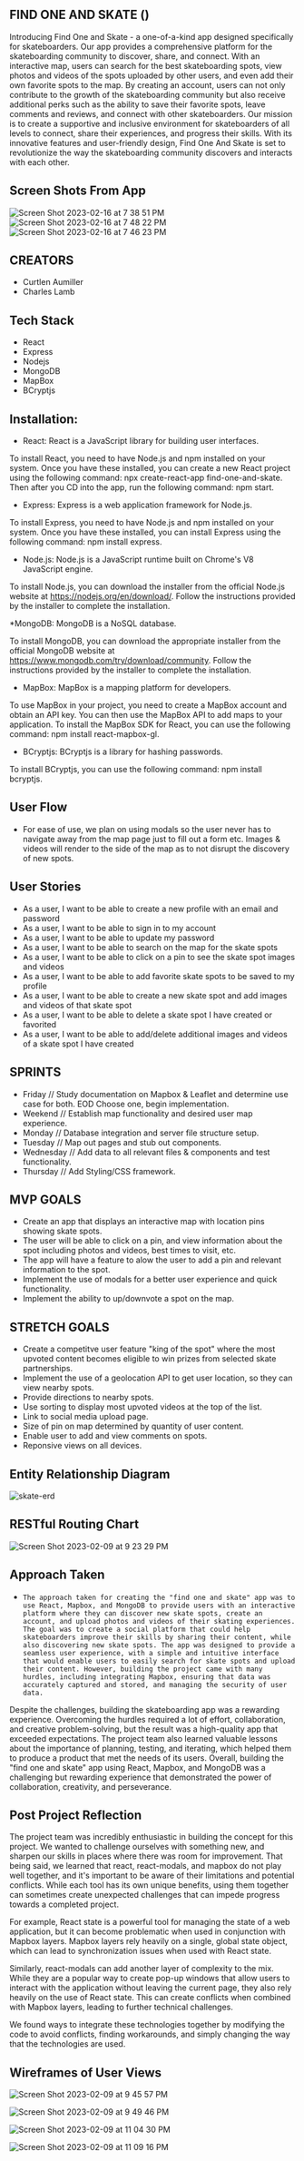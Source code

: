 ## FIND ONE AND SKATE ()


  Introducing Find One and Skate - a one-of-a-kind app designed specifically for skateboarders. Our app provides a comprehensive platform for the skateboarding community to discover, share, and connect. With an interactive map, users can search for the best skateboarding spots, view photos and videos of the spots uploaded by other users, and even add their own favorite spots to the map. By creating an account, users can not only contribute to the growth of the skateboarding community but also receive additional perks such as the ability to save their favorite spots, leave comments and reviews, and connect with other skateboarders. Our mission is to create a supportive and inclusive environment for skateboarders of all levels to connect, share their experiences, and progress their skills. With its innovative features and user-friendly design, Find One And Skate is set to revolutionize the way the skateboarding community discovers and interacts with each other. 
  
## Screen Shots From App  
![Screen Shot 2023-02-16 at 7 38 51 PM](https://user-images.githubusercontent.com/117604017/219544188-51af7d9d-fdda-4020-a0ab-fff2155ed21f.png)
![Screen Shot 2023-02-16 at 7 48 22 PM](https://user-images.githubusercontent.com/117604017/219545346-28af282d-dd01-4d21-934b-5b45579fb67f.png)
![Screen Shot 2023-02-16 at 7 46 23 PM](https://user-images.githubusercontent.com/117604017/219545426-df52990f-aa6b-4fb3-aa97-8a9e080fadb4.png)


  
  
## CREATORS
- Curtlen Aumiller
- Charles Lamb

## Tech Stack

- React
- Express
- Nodejs
- MongoDB
- MapBox
- BCryptjs

## Installation:

* React:
React is a JavaScript library for building user interfaces.

To install React, you need to have Node.js and npm installed on your system. Once you have these installed, you can create a new React project using the following command: npx create-react-app find-one-and-skate.  Then after you CD into the app, run the following command: npm start.

* Express:
Express is a web application framework for Node.js.

To install Express, you need to have Node.js and npm installed on your system. Once you have these installed, you can install Express using the following command: npm install express.

* Node.js:
Node.js is a JavaScript runtime built on Chrome's V8 JavaScript engine.

To install Node.js, you can download the installer from the official Node.js website at https://nodejs.org/en/download/. Follow the instructions provided by the installer to complete the installation.

*MongoDB:
MongoDB is a NoSQL database.

To install MongoDB, you can download the appropriate installer from the official MongoDB website at https://www.mongodb.com/try/download/community. Follow the instructions provided by the installer to complete the installation.

* MapBox:
MapBox is a mapping platform for developers.

To use MapBox in your project, you need to create a MapBox account and obtain an API key. You can then use the MapBox API to add maps to your application. To install the MapBox SDK for React, you can use the following command: npm install react-mapbox-gl.

* BCryptjs:
BCryptjs is a library for hashing passwords.

To install BCryptjs, you can use the following command: npm install bcryptjs.



## User Flow
- For ease of use, we plan on using modals so the user never has to navigate away from the map page just to fill out a form etc.  Images & videos will render to the side of the map as to not disrupt the discovery of new spots. 

## User Stories
* As a user, I want to be able to create a new profile with an email and password
* As a user, I want to be able to sign in to my account
* As a user, I want to be able to update my password
* As a user, I want to be able to search on the map for the skate spots
* As a user, I want to be able to click on a pin to see the skate spot images and videos
* As a user, I want to be able to add favorite skate spots to be saved to my profile
* As a user, I want to be able to create a new skate spot and add images and videos of that skate spot
* As a user, I want to be able to delete a skate spot I have created or favorited
* As a user, I want to be able to add/delete additional images and videos of a skate spot I have created

## SPRINTS
- Friday // Study documentation on Mapbox & Leaflet and determine use case for both.  EOD Choose one, begin implementation.
- Weekend // Establish map functionality and desired user map experience.
- Monday // Database integration and server file structure setup.
- Tuesday // Map out pages and stub out components.
- Wednesday // Add data to all relevant files & components and test functionality.
- Thursday // Add Styling/CSS framework.


## MVP GOALS
- Create an app that displays an interactive map with location pins showing skate spots.
- The user will be able to click on a pin, and view information about the spot including photos and videos, best times to visit, etc.
- The app will have a feature to alow the user to add a pin and relevant information to the spot.
- Implement the use of modals for a better user experience and quick functionality.
- Implement the ability to up/downvote a spot on the map.

## STRETCH GOALS
- Create a competitve user feature "king of the spot" where the most upvoted content becomes eligible to win prizes from selected skate partnerships.
- Implement the use of a geolocation API to get user location, so they can view nearby spots.
- Provide directions to nearby spots.
- Use sorting to display most upvoted videos at the top of the list.
- Link to social media upload page.
- Size of pin on map determined by quantity of user content.
- Enable user to add and view comments on spots.
- Reponsive views on all devices.



## Entity Relationship Diagram
![skate-erd](https://user-images.githubusercontent.com/117604017/218008705-6b96dcf7-4128-482f-b006-44d4cf0c9b9a.png)




## RESTful Routing Chart
![Screen Shot 2023-02-09 at 9 23 29 PM](https://user-images.githubusercontent.com/117604017/218008888-cb4e9a84-c52b-456c-82b5-2fbe465a9797.png)

## Approach Taken

-     The approach taken for creating the "find one and skate" app was to use React, Mapbox, and MongoDB to provide users with an interactive platform where they can discover new skate spots, create an account, and upload photos and videos of their skating experiences. The goal was to create a social platform that could help skateboarders improve their skills by sharing their content, while also discovering new skate spots. The app was designed to provide a seamless user experience, with a simple and intuitive interface that would enable users to easily search for skate spots and upload their content. However, building the project came with many hurdles, including integrating Mapbox, ensuring that data was accurately captured and stored, and managing the security of user data.

Despite the challenges, building the skateboarding app was a rewarding experience. Overcoming the hurdles required a lot of effort, collaboration, and creative problem-solving, but the result was a high-quality app that exceeded expectations. The project team also learned valuable lessons about the importance of planning, testing, and iterating, which helped them to produce a product that met the needs of its users. Overall, building the "find one and skate" app using React, Mapbox, and MongoDB was a challenging but rewarding experience that demonstrated the power of collaboration, creativity, and perseverance.

## Post Project Reflection

The project team was incredibly enthusiastic in building the concept for this project.  We wanted to challenge ourselves with something new, and sharpen our skills in places where there was room for improvement. That being said, we learned that react, react-modals, and mapbox do not play well together, and it's important to be aware of their limitations and potential conflicts.  While each tool has its own unique benefits, using them together can sometimes create unexpected challenges that can impede progress towards a completed project.

For example, React state is a powerful tool for managing the state of a web application, but it can become problematic when used in conjunction with Mapbox layers. Mapbox layers rely heavily on a single, global state object, which can lead to synchronization issues when used with React state.

Similarly, react-modals can add another layer of complexity to the mix. While they are a popular way to create pop-up windows that allow users to interact with the application without leaving the current page, they also rely heavily on the use of React state. This can create conflicts when combined with Mapbox layers, leading to further technical challenges.

We found ways to integrate these technologies together by modifying the code to avoid conflicts, finding workarounds, and simply changing the way that the technologies are used.

## Wireframes of User Views
![Screen Shot 2023-02-09 at 9 45 57 PM](https://user-images.githubusercontent.com/117604017/218011167-d030a26a-7b7d-410a-b25c-e900d80ea8be.png)


![Screen Shot 2023-02-09 at 9 49 46 PM](https://user-images.githubusercontent.com/117604017/218011677-e0d22ee2-3ffe-430a-9ad1-4e5ace0597ff.png)


![Screen Shot 2023-02-09 at 11 04 30 PM](https://user-images.githubusercontent.com/117604017/218025097-934b9da2-f5f8-440e-839e-156980f6e5d2.png)


![Screen Shot 2023-02-09 at 11 09 16 PM](https://user-images.githubusercontent.com/117604017/218025799-7a0bef28-0876-4cd3-919b-5ea6c61bba9b.png)
